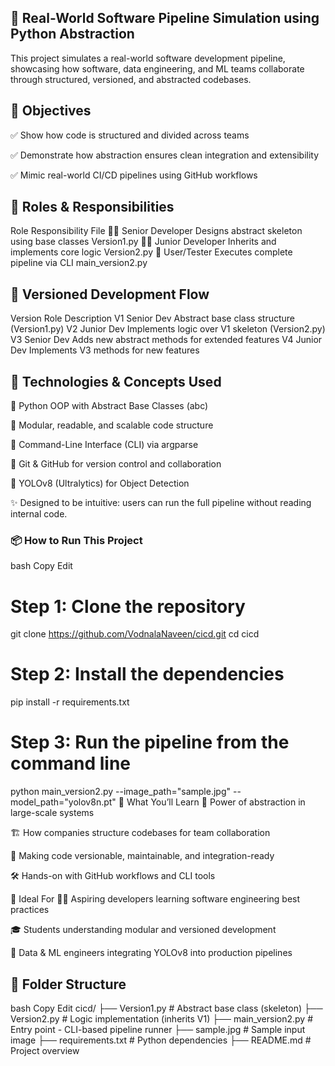 ## 🚀 Real-World Software Pipeline Simulation using Python Abstraction
This project simulates a real-world software development pipeline, showcasing how software, data engineering, and ML teams collaborate through structured, versioned, and abstracted codebases.

## 🎯 Objectives
✅ Show how code is structured and divided across teams

✅ Demonstrate how abstraction ensures clean integration and extensibility

✅ Mimic real-world CI/CD pipelines using GitHub workflows

## 👥 Roles & Responsibilities
Role	Responsibility	File
👨‍💼 Senior Developer	Designs abstract skeleton using base classes	Version1.py
👨‍💻 Junior Developer	Inherits and implements core logic	Version2.py
🧪 User/Tester	Executes complete pipeline via CLI	main_version2.py

## 🔁 Versioned Development Flow
Version	Role	Description
V1	Senior Dev	Abstract base class structure (Version1.py)
V2	Junior Dev	Implements logic over V1 skeleton (Version2.py)
V3	Senior Dev	Adds new abstract methods for extended features
V4	Junior Dev	Implements V3 methods for new features

## 🧰 Technologies & Concepts Used
🔹 Python OOP with Abstract Base Classes (abc)

🔹 Modular, readable, and scalable code structure

🔹 Command-Line Interface (CLI) via argparse

🔹 Git & GitHub for version control and collaboration

🔹 YOLOv8 (Ultralytics) for Object Detection

✨ Designed to be intuitive: users can run the full pipeline without reading internal code.

### 📦 How to Run This Project
bash
Copy
Edit
# Step 1: Clone the repository
git clone https://github.com/VodnalaNaveen/cicd.git
cd cicd

# Step 2: Install the dependencies
pip install -r requirements.txt

# Step 3: Run the pipeline from the command line
python main_version2.py --image_path="sample.jpg" --model_path="yolov8n.pt"
🧠 What You’ll Learn
🧩 Power of abstraction in large-scale systems

🏗️ How companies structure codebases for team collaboration

🔄 Making code versionable, maintainable, and integration-ready

🛠️ Hands-on with GitHub workflows and CLI tools

📍 Ideal For
👨‍💻 Aspiring developers learning software engineering best practices

🎓 Students understanding modular and versioned development

🧠 Data & ML engineers integrating YOLOv8 into production pipelines

## 📁 Folder Structure
bash
Copy
Edit
cicd/
├── Version1.py         # Abstract base class (skeleton)
├── Version2.py         # Logic implementation (inherits V1)
├── main_version2.py    # Entry point - CLI-based pipeline runner
├── sample.jpg          # Sample input image
├── requirements.txt    # Python dependencies
├── README.md           # Project overview

